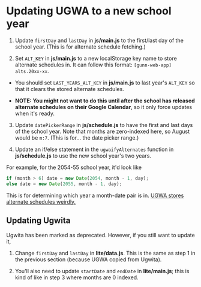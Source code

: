 # Updating UGWA to a new school year

1. Update `firstDay` and `lastDay` in **js/main.js** to the first/last day of the school year. (This is for alternate schedule fetching.)

2. Set `ALT_KEY` in **js/main.js** to a new localStorage key name to store alternate schedules in. It can follow this format: `[gunn-web-app] alts.20xx-xx`.

  - You should set `LAST_YEARS_ALT_KEY` in **js/main.js** to last year's `ALT_KEY` so that it clears the stored alternate schedules.

  - **NOTE: You might not want to do this until after the school has released alternate schedules on their Google Calendar**, so it only force updates when it's ready.

3. Update `datePickerRange` in **js/schedule.js** to have the first and last days of the school year. Note that months are zero-indexed here, so August would be `m:7`. (This is for... the date picker range.)

4. Update an if/else statement in the `ugwaifyAlternates` function in **js/schedule.js** to use the new school year's two years.

  For example, for the 2054-55 school year, it'd look like

  ```js
  if (month > 6) date = new Date(2054, month - 1, day);
  else date = new Date(2055, month - 1, day);
  ```

  This is for determining which year a month-date pair is in. [UGWA stores alternate schedules weirdly.](https://sheeptester.github.io/longer-tweets/ugwa-alt-schedules/)

## Updating Ugwita

Ugwita has been marked as deprecated. However, if you still want to update it,

1. Change `firstDay` and `lastDay` in **lite/data.js**. This is the same as step 1 in the previous section (because UGWA copied from Ugwita).

2. You'll also need to update `startDate` and `endDate` in **lite/main.js**; this is kind of like in step 3 where months are 0 indexed.
